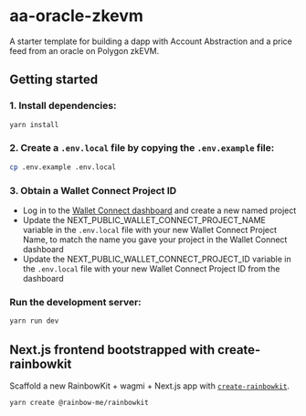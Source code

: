 # aa-oracle-zkevm

A starter template for building a dapp with Account Abstraction and a price feed from an oracle on Polygon zkEVM.

## Getting started

### 1. Install dependencies:

```bash
yarn install
```

### 2. Create a `.env.local` file by copying the `.env.example` file:

```bash
cp .env.example .env.local
```

### 3. Obtain a Wallet Connect Project ID

- Log in to the [Wallet Connect dashboard](https://cloud.walletconnect.com/sign-in) and create a new named project
- Update the NEXT_PUBLIC_WALLET_CONNECT_PROJECT_NAME variable in the `.env.local` file with your new Wallet Connect Project Name, to match the name you gave your project in the Wallet Connect dashboard
- Update the NEXT_PUBLIC_WALLET_CONNECT_PROJECT_ID variable in the `.env.local` file with your new Wallet Connect Project ID from the dashboard

### Run the development server:

```bash
yarn run dev
```

## Next.js frontend bootstrapped with create-rainbowkit

Scaffold a new RainbowKit + wagmi + Next.js app with [`create-rainbowkit`](https://github.com/rainbow-me/rainbowkit/tree/main/packages/create-rainbowkit).

```
yarn create @rainbow-me/rainbowkit
```
